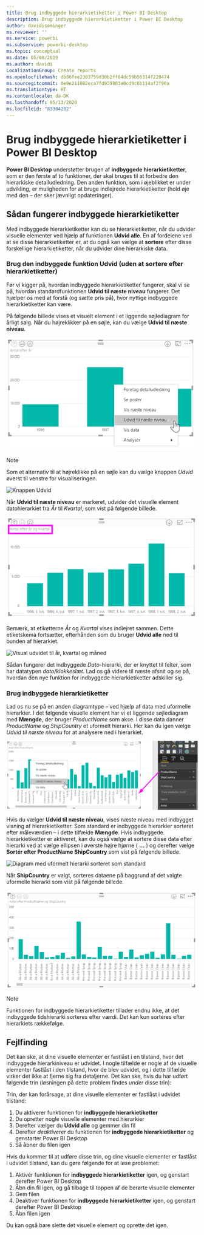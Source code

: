 ```yaml
---
title: Brug indbyggede hierarkietiketter i Power BI Desktop
description: Brug indbyggede hierarkietiketter i Power BI Desktop
author: davidiseminger
ms.reviewer: ''
ms.service: powerbi
ms.subservice: powerbi-desktop
ms.topic: conceptual
ms.date: 05/08/2019
ms.author: davidi
LocalizationGroup: Create reports
ms.openlocfilehash: db86fee2303759d30b2ff64dc59b56314f220474
ms.sourcegitcommit: 0e9e211082eca7fd939803e0cd9c6b114af2f90a
ms.translationtype: HT
ms.contentlocale: da-DK
ms.lasthandoff: 05/13/2020
ms.locfileid: "83304202"
---
```

# <a name="use-inline-hierarchy-labels-in-power-bi-desktop"></a>Brug indbyggede hierarkietiketter i Power BI Desktop
**Power BI Desktop** understøtter brugen af **indbyggede hierarkietiketter**, som er den første af to funktioner, der skal bruges til at forbedre den hierarkiske detailudledning. Den anden funktion, som i øjeblikket er under udvikling, er muligheden for at bruge indlejrede hierarkietiketter (hold øje med den – der sker jævnligt opdateringer).   

## <a name="how-inline-hierarchy-labels-work"></a>Sådan fungerer indbyggede hierarkietiketter
Med indbyggede hierarkietiketter kan du se hierarkietiketter, når du udvider visuelle elementer ved hjælp af funktionen **Udvid alle**. En af fordelene ved at se disse hierarkietiketter er, at du også kan vælge at **sortere** efter disse forskellige hierarkietiketter, når du udvider dine hierarkiske data.

### <a name="using-the-built-in-expand-feature-without-sorting-by-hierarchy-labels"></a>Brug den indbyggede funktion Udvid (uden at sortere efter hierarkietiketter)
Før vi kigger på, hvordan indbyggede hierarkietiketter fungerer, skal vi se på, hvordan standardfunktionen **Udvid til næste niveau** fungerer. Det hjælper os med at forstå (og sætte pris på), hvor nyttige indbyggede hierarkietiketter kan være.

På følgende billede vises et visuelt element i et liggende søjlediagram for årligt salg. Når du højreklikker på en søjle, kan du vælge **Udvid til næste niveau**.

![Udvid genvejsmenu](media/desktop-inline-hierarchy-labels/desktop-inline-hierarchy-labels-menu.png)

> [!NOTE]
> Som et alternativ til at højreklikke på en søjle kan du vælge knappen *Udvid* øverst til venstre for visualiseringen.

  ![Knappen Udvid](media/desktop-inline-hierarchy-labels/desktop-inline-hierarchy-labels-expand-button-finger.png)


Når **Udvid til næste niveau** er markeret, udvider det visuelle element datohierarkiet fra *År* til *Kvartal*, som vist på følgende billede.

![Visual udvidet til år og kvartal](media/desktop-inline-hierarchy-labels/desktop-inline-hierarchy-labels-qty-year-quarter.png)

Bemærk, at etiketterne *År* og *Kvartal* vises indlejret sammen. Dette etiketskema fortsætter, efterhånden som du bruger **Udvid alle** ned til bunden af hierarkiet.

![Visual udvidet til år, kvartal og måned](media/desktop-inline-hierarchy-labels/desktop-inline-hierarchy-labels-qty-year-quarter-month.png)

Sådan fungerer det indbyggede *Dato*-hierarki, der er knyttet til felter, som har datatypen *dato/klokkeslæt*. Lad os gå videre til næste afsnit og se på, hvordan den nye funktion for indbyggede hierarkietiketter adskiller sig.

### <a name="using-inline-hierarchy-labels"></a>Brug indbyggede hierarkietiketter
Lad os nu se på en anden diagramtype – ved hjælp af data med uformelle hierarkier. I det følgende visuelle element har vi et liggende søjlediagram med **Mængde**, der bruger *ProductName* som akse. I disse data danner *ProductName* og *ShipCountry* et uformelt hierarki. Her kan du igen vælge *Udvid til næste niveau* for at analysere ned i hierarkiet.

![Diagram med uformelt hierarki](media/desktop-inline-hierarchy-labels/desktop-inline-hierarchy-labels-informal-top-expand.png)

Hvis du vælger **Udvid til næste niveau**, vises næste niveau med indbygget visning af hierarkietiketter. Som standard er indbyggede hierarkier sorteret efter måleværdien – i dette tilfælde **Mængde**. Hvis indbyggede hierarkietiketter er aktiveret, kan du også vælge at sortere disse data efter hierarki ved at vælge ellipsen i øverste højre hjørne ( **...** ) og derefter vælge **Sortér efter ProductName ShipCountry** som vist på følgende billede.

![Diagram med uformelt hierarki sorteret som standard](media/desktop-inline-hierarchy-labels/desktop-inline-hierarchy-labels-informal-sort-quantity.png)

Når **ShipCountry** er valgt, sorteres dataene på baggrund af det valgte uformelle hierarki som vist på følgende billede.

![Diagram med uformelt hierarki sorteret som uformelt hierarki](media/desktop-inline-hierarchy-labels/desktop-inline-hierarchy-labels-informal-sorted.png)

> [!NOTE]
> Funktionen for indbyggede hierarkietiketter tillader endnu ikke, at det indbyggede tidshierarki sorteres efter værdi. Det kan kun sorteres efter hierarkiets rækkefølge.
> 
> 

## <a name="troubleshooting"></a>Fejlfinding
Det kan ske, at dine visuelle elementer er fastlåst i en tilstand, hvor det indbyggede hierarkiniveau er udvidet. I nogle tilfælde er nogle af de visuelle elementer fastlåst i den tilstand, hvor de blev udvidet, og i dette tilfælde virker det ikke at fjerne sig fra detaljerne. Det kan ske, hvis du har udført følgende trin (løsningen på dette problem findes *under* disse trin):

Trin, der kan forårsage, at dine visuelle elementer er fastlåst i udvidet tilstand:

1. Du aktiverer funktionen for **indbyggede hierarkietiketter**
2. Du opretter nogle visuelle elementer med hierarkier
3. Derefter vælger du **Udvid alle** og gemmer din fil
4. Derefter *deaktiverer* du funktionen for **indbyggede hierarkietiketter** og genstarter Power BI Desktop
5. Så åbner du filen igen

Hvis du kommer til at udføre disse trin, og dine visuelle elementer er fastlåst i udvidet tilstand, kan du gøre følgende for at løse problemet:

1. Aktivér funktionen for **indbyggede hierarkietiketter** igen, og genstart derefter Power BI Desktop
2. Åbn din fil igen, og gå tilbage til toppen af de berørte visuelle elementer
3. Gem filen
4. Deaktiver funktionen for **indbyggede hierarkietiketter** igen, og genstart derefter Power BI Desktop
5. Åbn filen igen

Du kan også bare slette det visuelle element og oprette det igen.

